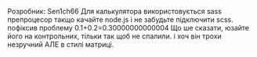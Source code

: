 Розробник: Sen1ch66 Для калькулятора використовується sass препроцесор такщо качайте node.js і не забудьте підключити scss. пофіксив проблему 0.1+0.2=0.30000000000004
Що ше сказати, юзайте його на контрольних, тільки так щоб не спалили. і хоч він трохи незручний АЛЕ в стилі матриці.